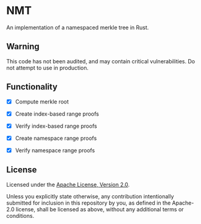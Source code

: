 # NMT

An implementation of a namespaced merkle tree in Rust.

## Warning

This code has not been audited, and may contain critical vulnerabilities. Do not attempt to use in production.

## Functionality

- [x] Compute merkle root  

- [x] Create index-based range proofs  

- [x] Verify index-based range proofs

- [x] Create namespace range proofs

- [x] Verify namespace range proofs


## License

Licensed under the [Apache License, Version
2.0](./LICENSE).

Unless you explicitly state otherwise, any contribution intentionally submitted
for inclusion in this repository by you, as defined in the Apache-2.0 license, shall be
licensed as above, without any additional terms or conditions.
